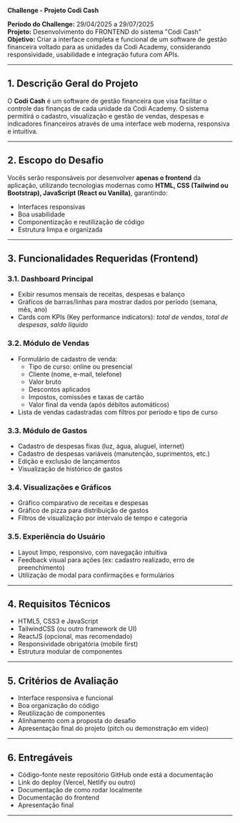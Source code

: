**Challenge - Projeto Codi Cash**

**Período do Challenge:** 29/04/2025 a 29/07/2025  
**Projeto:** Desenvolvimento do FRONTEND do sistema "Codi Cash"  
**Objetivo:** Criar a interface completa e funcional de um software de gestão financeira voltado para as unidades da Codi Academy, considerando responsividade, usabilidade e integração futura com APIs.

---

## 1. Descrição Geral do Projeto

O **Codi Cash** é um software de gestão financeira que visa facilitar o controle das finanças de cada unidade da Codi Academy. O sistema permitirá o cadastro, visualização e gestão de vendas, despesas e indicadores financeiros através de uma interface web moderna, responsiva e intuitiva.

---

## 2. Escopo do Desafio

Vocês serão responsáveis por desenvolver **apenas o frontend** da aplicação, utilizando tecnologias modernas como **HTML, CSS (Tailwind ou Bootstrap), JavaScript (React ou Vanilla)**, garantindo:

- Interfaces responsivas
- Boa usabilidade
- Componentização e reutilização de código
- Estrutura limpa e organizada

---

## 3. Funcionalidades Requeridas (Frontend)

### 3.1. Dashboard Principal
- Exibir resumos mensais de receitas, despesas e balanço
- Gráficos de barras/linhas para mostrar dados por período (semana, mês, ano)
- Cards com KPIs (Key performance indicators): *total de vendas*, *total de despesas*, *saldo líquido*

### 3.2. Módulo de Vendas
- Formulário de cadastro de venda:
  - Tipo de curso: online ou presencial
  - Cliente (nome, e-mail, telefone)
  - Valor bruto
  - Descontos aplicados
  - Impostos, comissões e taxas de cartão
  - Valor final da venda (após débitos automáticos)
- Lista de vendas cadastradas com filtros por período e tipo de curso

### 3.3. Módulo de Gastos
- Cadastro de despesas fixas (luz, água, aluguel, internet)
- Cadastro de despesas variáveis (manutenção, suprimentos, etc.)
- Edição e exclusão de lançamentos
- Visualização de histórico de gastos

### 3.4. Visualizações e Gráficos
- Gráfico comparativo de receitas e despesas
- Gráfico de pizza para distribuição de gastos
- Filtros de visualização por intervalo de tempo e categoria

### 3.5. Experiência do Usuário
- Layout limpo, responsivo, com navegação intuitiva
- Feedback visual para ações (ex: cadastro realizado, erro de preenchimento)
- Utilização de modal para confirmações e formulários

---

## 4. Requisitos Técnicos

- HTML5, CSS3 e JavaScript
- TailwindCSS (ou outro framework de UI)
- ReactJS (opcional, mas recomendado)
- Responsividade obrigatória (mobile first)
- Estrutura modular de componentes

---

## 5. Critérios de Avaliação

- Interface responsiva e funcional
- Boa organização do código
- Reutilização de componentes
- Alinhamento com a proposta do desafio
- Apresentação final do projeto (pitch ou demonstração em vídeo)

---

## 6. Entregáveis

- Código-fonte neste repositório GitHub onde está a documentação
- Link do deploy (Vercel, Netlify ou outro)
- Documentação de como rodar localmente
- Documentação do frontend
- Apresentação final

---

